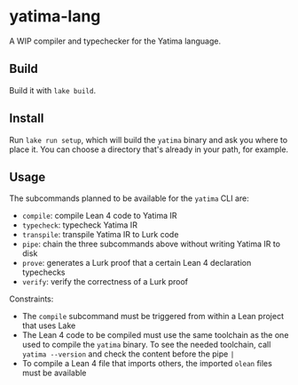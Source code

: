 # yatima-lang

A WIP compiler and typechecker for the Yatima language.

## Build

Build it with `lake build`.

## Install

Run `lake run setup`, which will build the `yatima` binary and ask you where to place it.
You can choose a directory that's already in your path, for example.

## Usage

The subcommands planned to be available for the `yatima` CLI are:
* `compile`: compile Lean 4 code to Yatima IR
* `typecheck`: typecheck Yatima IR
* `transpile`: transpile Yatima IR to Lurk code
* `pipe`: chain the three subcommands above without writing Yatima IR to disk
* `prove`: generates a Lurk proof that a certain Lean 4 declaration typechecks
* `verify`: verify the correctness of a Lurk proof

Constraints:
* The `compile` subcommand must be triggered from within a Lean project that uses Lake
* The Lean 4 code to be compiled must use the same toolchain as the one used to compile the `yatima` binary.
To see the needed toolchain, call `yatima --version` and check the content before the pipe `|`
* To compile a Lean 4 file that imports others, the imported `olean` files must be available
